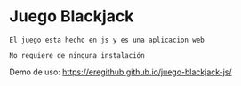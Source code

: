 # Juego Blackjack

```
El juego esta hecho en js y es una aplicacion web
```

```
No requiere de ninguna instalación
```

Demo de uso: https://eregithub.github.io/juego-blackjack-js/
